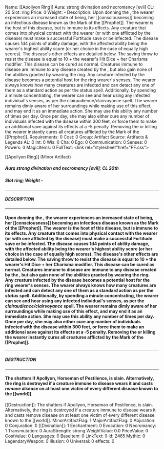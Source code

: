 Name: [[Apollyon Ring]]
Aura: strong divination and necromancy [evil]
CL: 20
Slot: ring
Price: 0
Weight: -
Description: Upon donning the , the wearer experiences an increased state of being, her [[consciousness]] becoming an infectious disease known as the Mark of the [[Prophet]]. The wearer is the host of this disease, but is immune to its effects. Any creature that comes into physical contact with the wearer (or with one afflicted by the disease) must make a successful Fortitude save or be infected. The disease causes 1d4 points of ability damage, with the affected ability being the wearer's highest ability score (or her choice in the case of equally high scores). The disease's other effects are detailed below. The saving throw to resist the disease is equal to 10 + the wearer's Hit Dice + her Charisma modifier. This disease can be cured as normal. Creatures immune to disease are immune to any disease created by the , but also gain none of the abilities granted by wearing the ring. Any creature infected by the disease becomes a potential host for the ring wearer's senses. The wearer always knows how many creatures are infected and can detect any one of them as a standard action as per the status spell. Additionally, by spending a minute concentrating, the wearer can see and hear using any infected individual's senses, as per the clairaudience/clairvoyance spell. The wearer remains dimly aware of her surroundings while making use of this effect, and may end it as an immediate action. She may use this ability any number of times per day. Once per day, she may also either cure any number of individuals infected with the disease within 300 feet, or force them to make an additional save against its effects at a -5 penalty. Removing the or killing the wearer instantly cures all creatures afflicted by the Mark of the [[Prophet]].
Requirements: 0
Cost: 0
Group: Artifact
Source: Artifacts & Legends
AL: 0
Int: 0
Wis: 0
Cha: 0
Ego: 0
Communication: 0
Senses: 0
Powers: 0
MagicItems: 0
FullText: <link rel="stylesheet"href="PF.css"><div class="heading"><p class="alignleft">[[Apollyon Ring]] (Minor Artifact)</p><div style="clear: both;"></div></div><div><h5><b>Aura </b>strong divination and necromancy [evil]; <b>CL </b>20th</h5><h5><b>Slot </b>ring; <b>Weight </b>-</h5></div><hr/><div><h5><b>DESCRIPTION</b></h5></div><hr/><div><h4><p>Upon donning the , the wearer experiences an increased state of being, her [[consciousness]] becoming an infectious disease known as the Mark of the [[Prophet]]. The wearer is the host of this disease, but is immune to its effects. Any creature that comes into physical contact with the wearer (or with one afflicted by the disease) must make a successful Fortitude save or be infected. The disease causes 1d4 points of ability damage, with the affected ability being the wearer's highest ability score (or her choice in the case of equally high scores). The disease's other effects are detailed below. The saving throw to resist the disease is equal to 10 + the wearer's Hit Dice + her Charisma modifier. This disease can be cured as normal. Creatures immune to disease are immune to any disease created by the , but also gain none of the abilities granted by wearing the ring. Any creature infected by the disease becomes a potential host for the ring wearer's senses. The wearer always knows how many creatures are infected and can detect any one of them as a standard action as per the <i>status</i> spell. Additionally, by spending a minute concentrating, the wearer can see and hear using any infected individual's senses, as per the <i>clairaudience/clairvoyance</i> spell. The wearer remains dimly aware of her surroundings while making use of this effect, and may end it as an immediate action. She may use this ability any number of times per day. Once per day, she may also either cure any number of individuals infected with the disease within 300 feet, or force them to make an additional save against its effects at a -5 penalty. Removing the or killing the wearer instantly cures all creatures afflicted by the Mark of the [[Prophet]].</p></h4></div><hr/><div><h5><b>DESTRUCTION</b></h5></div><hr/><div><h4><p>The shatters if Apollyon, Horseman of Pestilence, is slain. Alternatively, the ring is destroyed if a creature immune to disease wears it and casts <i>remove disease</i> on at least one victim of every different disease known to the [[world]].</p></h4></div>
[[Destruction]]: The shatters if Apollyon, Horseman of Pestilence, is slain. Alternatively, the ring is destroyed if a creature immune to disease wears it and casts remove disease on at least one victim of every different disease known to the [[world]].
MinorArtifactFlag: 1
MajorArtifactFlag: 0
Abjuration: 0
Conjuration: 0
[[Divination]]: 1
Enchantment: 0
Evocation: 0
Necromancy: 1
Transmutation: 0
AuraStrength: strong
WeightValue: 0.0
PriceValue: 0
CostValue: 0
Languages: 0
BaseItem: 0
LinkText: 0
id: 2465
Mythic: 0
LegendaryWeapon: 0
Illusion: 0
Universal: 0
effects: 0
